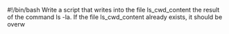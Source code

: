 #!/bin/bash
Write a script that writes into the file ls_cwd_content the result of the command ls -la. If the file ls_cwd_content already exists, it should be overw
